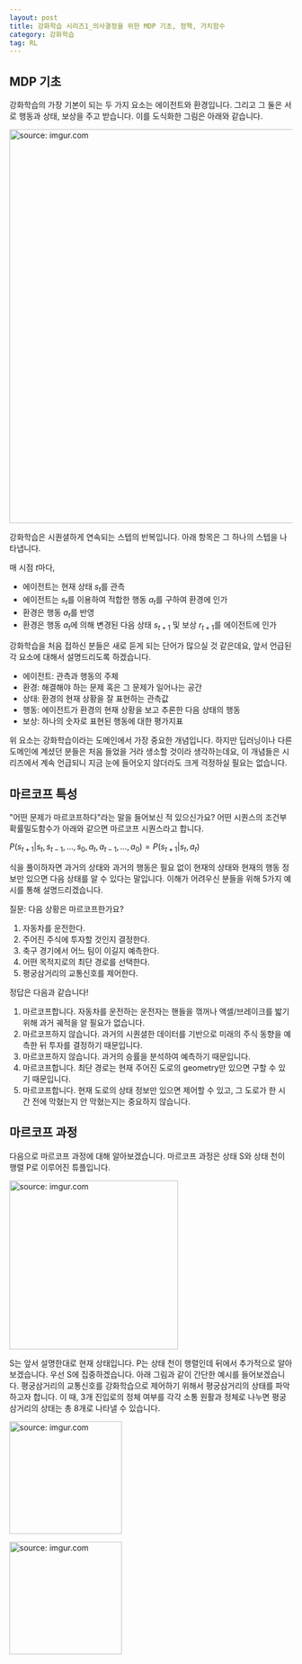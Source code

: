 ```yaml
---
layout: post
title: 강화학습 시리즈1_의사결정을 위한 MDP 기초, 정책, 가치함수
category: 강화학습
tag: RL
---
```


## MDP 기초

강화학습의 가장 기본이 되는 두 가지 요소는 에이전트와 환경입니다. 그리고 그 둘은 서로 행동과 상태, 보상을 주고 받습니다. 이를 도식화한 그림은 아래와 같습니다.

<a href="https://imgur.com/63OlhGq"><img src="https://imgur.com/63OlhGq.png" width="700px" title="source: imgur.com" /></a>

강화학습은 시퀀셜하게 연속되는 스텝의 반복입니다. 아래 항목은 그 하나의 스텝을 나타냅니다.

매 시점 $t$마다,
- 에이전트는 현재 상태 $s_t$를 관측
- 에이전트는 $s_t$를 이용하여 적합한 행동 $a_t$를 구하여 환경에 인가
- 환경은 행동 $a_t$를 반영
- 환경은 행동 $a_t$에 의해 변경된 다음 상태 $s_{t+1}$ 및 보상 $r_{t+1}$를 에이전트에 인가

강화학습을 처음 접하신 분들은 새로 듣게 되는 단어가 많으실 것 같은데요, 앞서 언급된 각 요소에 대해서 설명드리도록 하겠습니다.

- 에이전트: 관측과 행동의 주체
- 환경: 해결해야 하는 문제 혹은 그 문제가 일어나는 공간
- 상태: 환경의 현재 상황을 잘 표현하는 관측값
- 행동: 에이전트가 환경의 현재 상황을 보고 추론한 다음 상태의 행동
- 보상: 하나의 숫자로 표현된 행동에 대한 평가지표

위 요소는 강화학습이라는 도메인에서 가장 중요한 개념입니다. 하지만 딥러닝이나 다른 도메인에 계셨던 분들은 처음 들었을 거라 생소할 것이라 생각하는데요, 이 개념들은 시리즈에서 계속 언급되니 지금 눈에 들어오지 않더라도 크게 걱정하실 필요는 없습니다.

## 마르코프 특성

"어떤 문제가 마르코프하다"라는 말을 들어보신 적 있으신가요? 어떤 시퀀스의 조건부 확률밀도함수가 아래와 같으면 마르코프 시퀀스라고 합니다.

$P(s_{t+1}|s_t, s_{t-1}, ..., s_0, a_t, a_{t-1}, ..., a_0) = P(s_{t+1}|s_t, a_t)$

식을 풀이하자면 과거의 상태와 과거의 행동은 필요 없이 현재의 상태와 현재의 행동 정보만 있으면 다음 상태를 알 수 있다는 말입니다. 이해가 어려우신 분들을 위해 5가지 예시를 통해 설명드리겠습니다.

질문: 다음 상황은 마르코프한가요?
1. 자동차를 운전한다.
2. 주어진 주식에 투자할 것인지 결정한다.
3. 축구 경기에서 어느 팀이 이길지 예측한다.
4. 어떤 목적지로의 최단 경로를 선택한다.
5. 평궁삼거리의 교통신호를 제어한다.

정답은 다음과 같습니다!
1. 마르코프합니다. 자동차를 운전하는 운전자는 핸들을 꺾꺼나 액셀/브레이크를 밟기 위해 과거 궤적을 알 필요가 없습니다.
2. 마르코프하지 않습니다. 과거의 시퀀셜한 데이터를 기반으로 미래의 주식 동향을 예측한 뒤 투자를 결정하기 때문입니다.
3. 마르코프하지 않습니다. 과거의 승률을 분석하여 예측하기 때문입니다.
4. 마르코프합니다. 최단 경로는 현재 주어진 도로의 geometry만 있으면 구할 수 있기 때문입니다.
5. 마르코프합니다. 현재 도로의 상태 정보만 있으면 제어할 수 있고, 그 도로가 한 시간 전에 막혔는지 안 막혔는지는 중요하지 않습니다.

## 마르코프 과정

다음으로 마르코프 과정에 대해 알아보겠습니다. 마르코프 과정은 상태 S와 상태 천이 행렬 P로 이루어진 튜플입니다.

<a href="https://imgur.com/a/42Go4WU"><img src="https://imgur.com/a/42Go4WU.png" width="300px" title="source: imgur.com" /></a>

S는 앞서 설명한대로 현재 상태입니다. P는 상태 천이 행렬인데 뒤에서 추가적으로 알아보겠습니다. 우선 S에 집중하겠습니다. 아래 그림과 같이 간단한 예시를 들어보겠습니다. 평궁삼거리의 교통신호를 강화학습으로 제어하기 위해서 평궁삼거리의 상태를 파악하고자 합니다. 이 때, 3개 진입로의 정체 여부를 각각 소통 원활과 정체로 나누면 평궁삼거리의 상태는 총 8개로 나타낼 수 있습니다. 

<a href="https://imgur.com/mv2LBUa"><img src="https://imgur.com/mv2LBUa.png" height="200px" title="source: imgur.com" />

<a href="https://imgur.com/1sF0p1e"><img src="https://imgur.com/1sF0p1e.png" height="200px" title="source: imgur.com" /></a>

